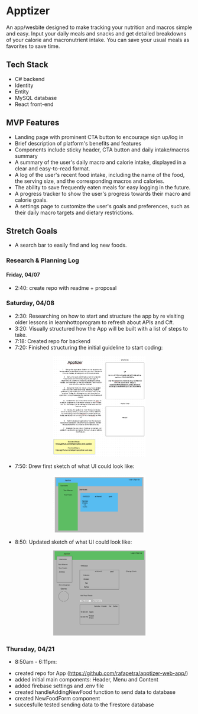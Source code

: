 # Apptizer
An app/wesbite designed to make tracking your nutrition and macros simple and easy. Input your daily meals and snacks and get detailed breakdowns of your calorie and macronutrient intake. You can save your usual meals as favorites to save time. 

## Tech Stack

- C# backend
- Identity
- Entity
- MySQL database
- React front-end

## MVP Features
- Landing page with prominent CTA button to encourage sign up/log in
- Brief description of platform's benefits and features
- Components include sticky header, CTA button and daily intake/macros summary
- A summary of the user's daily macro and calorie intake, displayed in a clear and easy-to-read format.
- A log of the user's recent food intake, including the name of the food, the serving size, and the corresponding macros and calories.
- The ability to save frequently eaten meals for easy logging in the future.
- A progress tracker to show the user's progress towards their macro and calorie goals.
- A settings page to customize the user's goals and preferences, such as their daily macro targets and dietary restrictions.

## Stretch Goals

- A search bar to easily find and log new foods.

### Research & Planning Log
#### Friday, 04/07
* 2:40: create repo with readme + proposal

### Saturday, 04/08
* 2:30: Researching on how to start and structure the app by re visiting older lessons in learnhottoprogram to refresh about APIs and C#.
* 3:20: Visually structured how the App will be built with a list of steps to take.
* 7:18: Created repo for backend
* 7:20: Finished structuring the initial guideline to start coding:

<p align="center">
  <img src="apptizer.jpg" width="250" title="hover text">
</p>

* 7:50: Drew first sketch of what UI could look like:

<p align="center">
  <img src="ui.jpg" width="250" title="hover text">
</p>

* 8:50: Updated sketch of what UI could look like:

<p align="center">
  <img src="ui2.jpg" width="250" title="hover text">
</p>

### Thursday, 04/21

* 8:50am - 6:11pm: 
- created repo for App (https://github.com/rafapetra/apptizer-web-app/)
- added initial main components: Header, Menu and Content
- added firebase settings and .env file
- created handleAddingNewFood function to send data to database
- created NewFoodForm component
- succesfulle tested sending data to the firestore database

